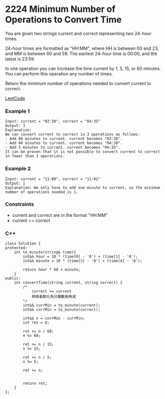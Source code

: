 # 2224 Minimum Number of Operations to Convert Time

You are given two strings current and correct representing two 24-hour times.

24-hour times are formatted as "HH:MM", where HH is between 00 and 23, and MM is between 00 and 59. The earliest 24-hour time is 00:00, and the latest is 23:59.

In one operation you can increase the time current by 1, 5, 15, or 60 minutes. You can perform this operation any number of times.

Return the minimum number of operations needed to convert current to correct.
 

[LeetCode](https://leetcode.cn/problems/minimum-number-of-operations-to-convert-time/)


### Example 1

```
Input: current = "02:30", correct = "04:35"
Output: 3
Explanation:
We can convert current to correct in 3 operations as follows:
- Add 60 minutes to current. current becomes "03:30".
- Add 60 minutes to current. current becomes "04:30".
- Add 5 minutes to current. current becomes "04:35".
It can be proven that it is not possible to convert current to correct in fewer than 3 operations.
```

### Example 2

```
Input: current = "11:00", correct = "11:01"
Output: 1
Explanation: We only have to add one minute to current, so the minimum number of operations needed is 1.
```

### Constraints

* current and correct are in the format "HH:MM"
* current <= correct

### C++ 

```
class Solution {
protected:
    int to_minute(string& time){
        int&& hour = 10 * (time[0] - '0') + (time[1] - '0');
        int&& minute = 10 * (time[3] - '0') + (time[4] - '0');

        return hour * 60 + minute;
    }
public:
    int convertTime(string current, string correct) {
        /*
            currect >= current
            將兩者都化為分鐘數後再減
        */
        int&& currMin = to_minute(current);
        int&& corrMin = to_minute(correct);

        int&& n = corrMin - currMin;
        int ret = 0;
        
        ret += n / 60;
        n %= 60;
        
        ret += n / 15;
        n %= 15;
       
        ret += n / 5;
        n %= 5;
        
        ret += n;
        
       
        return ret;
    }
};
```